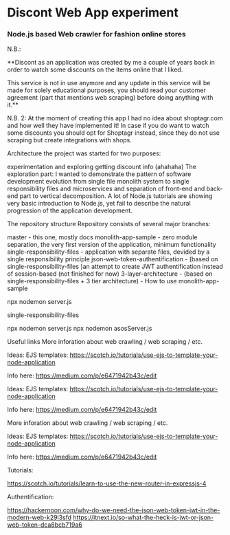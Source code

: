 # Discont Web App experiment

### Node.js based Web crawler for fashion online stores

N.B.:

\*\*Discont as an application was created by me a couple of years back in order to watch some discounts on the items online that I liked.

This service is not in use anymore and any update in this service will be made for solely educational purposes, you should read your customer agreement (part that mentions web scraping) before doing anything with it.\*\*

N.B. 2:
At the moment of creating this app I had no idea about shoptagr.com and how well they have implemented it! In case if you do want to watch some discounts you should opt for Shoptagr instead, since they do not use scraping but create integrations with shops.

Architecture
the project was started for two purposes:

experimentation and exploring
getting discount info (ahahaha)
The exploration part: I wanted to demonstrate the pattern of software development evolution from single file monolith system to single responsibility files and microservices and separation of front-end and back-end part to vertical decomposition. A lot of Node.js tutorials are showing very basic introduction to Node.js, yet fail to describe the natural progression of the application development.

The repository structure
Repository consists of several major branches:

master - this one, mostly docs
monolith-app-sample - zero module separation, the very first version of the application, minimum functionality
single-responsibility-files - application with separate files, devided by a single responsibility principle
json-web-token-authentification - (based on single-responsibility-files )an attempt to create JWT authentification instead of session-based (not finished for now)
3-layer-architecture - (based on single-responsibility-files + 3 tier architecture) -
How to use
monolith-app-sample

npx nodemon server.js

single-responsibility-files

npx nodemon server.js npx nodemon asosServer.js

Useful links
More inforation about web crawling / web scraping / etc.

Ideas: EJS templates: https://scotch.io/tutorials/use-ejs-to-template-your-node-application

Info here: https://medium.com/p/e6471942b43c/edit

Ideas: EJS templates: https://scotch.io/tutorials/use-ejs-to-template-your-node-application

Info here: https://medium.com/p/e6471942b43c/edit

More inforation about web crawling / web scraping / etc.

Ideas: EJS templates: https://scotch.io/tutorials/use-ejs-to-template-your-node-application

Info here: https://medium.com/p/e6471942b43c/edit

Tutorials:

https://scotch.io/tutorials/learn-to-use-the-new-router-in-expressjs-4

Authentification:

https://hackernoon.com/why-do-we-need-the-json-web-token-jwt-in-the-modern-web-k29l3sfd https://itnext.io/so-what-the-heck-is-jwt-or-json-web-token-dca8bcb719a6

